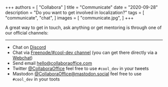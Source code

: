 +++
authors = [
    "Collabora"
]
title = "Communicate"
date = "2020-09-28"
description = "Do you want to get involved in localization?"
tags = [
    "communicate",
    "chat",
]
images = [
    "communicate.jpg",
]
+++

A great way to get in touch, ask anything or get mentoring is through one of our official channels:
<!--more-->
---
* Chat on [Discord](https://forum.collaboraonline.com/)
* Chat via [Freenode/#cool-dev channel](irc://irc.freenode.net/#cool-dev) (you can get there directly via a [Webchat](https://webchat.freenode.net/#cool-dev))
* Send email [hello@collaboraoffice.com](mailto:hello@collaboraoffice.com)
* Twitter [@CollaboraOffice](https://twitter.com/CollaboraOffice) feel free to use `#cool_dev` in your tweets
* Mastodon [@CollaboraOffice@mastodon.social](https://mastodon.social/@CollaboraOffice) feel free to use `#cool_dev` in your toots
